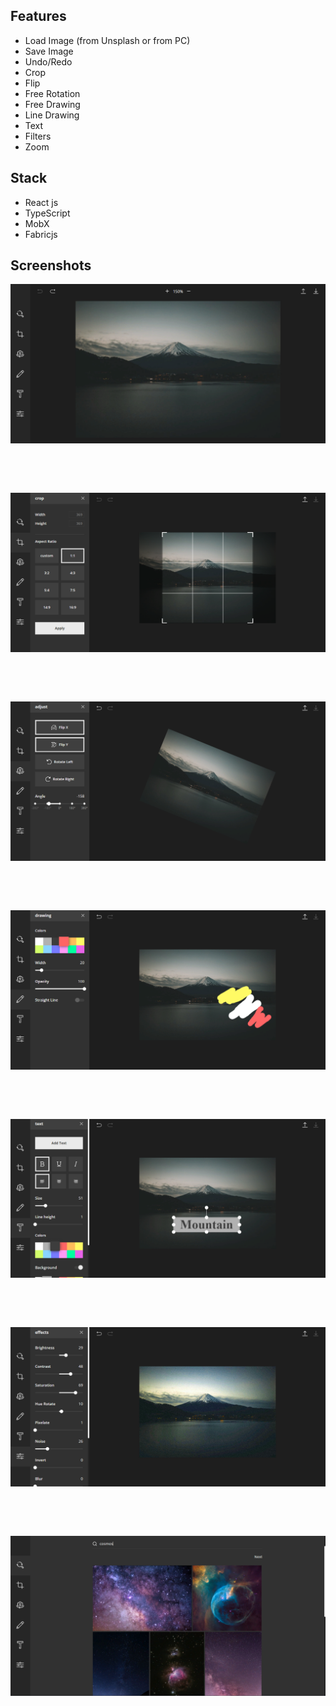 ## Features

- Load Image (from Unsplash or from PC)
- Save Image
- Undo/Redo
- Crop
- Flip
- Free Rotation
- Free Drawing
- Line Drawing
- Text
- Filters
- Zoom

## Stack

- React js
- TypeScript
- MobX
- Fabricjs

## Screenshots

![](screenshots/1.png)
<pre>



</pre>
![](screenshots/2.png)
<pre>



</pre>
![](screenshots/3.png)
<pre>



</pre>
![](screenshots/4.png)
<pre>



</pre>
![](screenshots/5.png)
<pre>



</pre>
![](screenshots/6.png)
<pre>



</pre>
![](screenshots/7.png)
<pre>



</pre>
